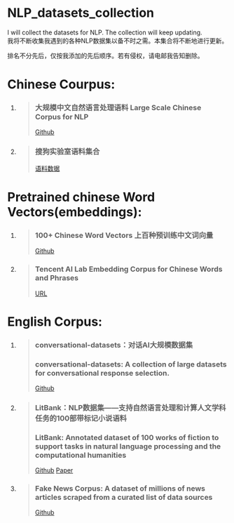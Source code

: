 # NLP_datasets_collection
I will collect the datasets for NLP. The collection will keep updating.   
我将不断收集我遇到的各种NLP数据集以备不时之需。本集合将不断地进行更新。  

排名不分先后，仅按我添加的先后顺序。若有侵权，请电邮我告知删除。  


# Chinese Courpus:
1. > ### 大规模中文自然语言处理语料 Large Scale Chinese Corpus for NLP
   > [Github](https://github.com/brightmart/nlp_chinese_corpus)

2. > ### 搜狗实验室语料集合
   > [语料数据](http://www.sogou.com/labs/resource/list_yuliao.php)

# Pretrained chinese Word Vectors(embeddings):
1. > ### 100+ Chinese Word Vectors 上百种预训练中文词向量
   > [Github](https://github.com/Embedding/Chinese-Word-Vectors)
   
2. > ### Tencent AI Lab Embedding Corpus for Chinese Words and Phrases
   > [URL](https://ai.tencent.com/ailab/nlp/embedding.html)

# English Corpus:
1. > ### conversational-datasets：对话AI大规模数据集 
   > ### conversational-datasets: A collection of large datasets for conversational response selection.
   > [Github](https://github.com/PolyAI-LDN/conversational-datasets)

2. > ### LitBank：NLP数据集——支持自然语言处理和计算人文学科任务的100部带标记小说语料  
   > ### LitBank: Annotated dataset of 100 works of fiction to support tasks in natural language processing and the computational humanities  
   > [Github](https://github.com/dbamman/litbank) [Paper](http://people.ischool.berkeley.edu/~dbamman/pubs/pdf/naacl2019_literary_entities.pdf)
   
3. > ### Fake News Corpus: A dataset of millions of news articles scraped from a curated list of data sources 
   > [Github](https://github.com/several27/FakeNewsCorpus)
